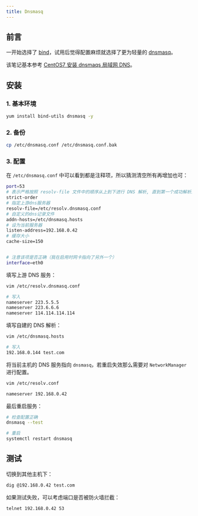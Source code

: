 ```yaml
---
title: Dnsmasq
---
```


## 前言

一开始选择了 [bind](https://www.isc.org/bind/)，试用后觉得配置麻烦就选择了更为轻量的 [dnsmasq](http://www.thekelleys.org.uk/dnsmasq/doc.html)。

该笔记基本参考 [CentOS7 安装 dnsmaqs 局域网 DNS](https://www.cnblogs.com/pyyu/p/10318334.html)。



## 安装

### 1. 基本环境

```bash
yum install bind-utils dnsmasq -y
```

### 2. 备份

```bash
cp /etc/dnsmasq.conf /etc/dnsmasq.conf.bak
```

### 3. 配置

在 `/etc/dnsmasq.conf` 中可以看到都是注释项，所以猜测清空所有再增加也可：

```bash
port=53
# 表示严格按照 resolv-file 文件中的顺序从上到下进行 DNS 解析, 直到第一个成功解析成功为止
strict-order
# 指定上游dns服务器
resolv-file=/etc/resolv.dnsmasq.conf
# 自定义的dns记录文件
addn-hosts=/etc/dnsmasq.hosts
# 设为当前服务器
listen-address=192.168.0.42
# 缓存大小
cache-size=150


# 注意该项是否正确（我在启用时网卡指向了另外一个）
interface=eth0
```

填写上游 DNS 服务：

```bash
vim /etc/resolv.dnsmasq.conf

# 写入
nameserver 223.5.5.5
nameserver 223.6.6.6
nameserver 114.114.114.114
```

填写自建的 DNS 解析：

```bash
vim /etc/dnsmasq.hosts

# 写入
192.168.0.144 test.com
```

将当前主机的 DNS 服务指向 `dnsmasq`，若重启失效那么需要对 `NetworkManager` 进行配置。

```bash
vim /etc/resolv.conf

nameserver 192.168.0.42
```

最后重启服务：

```bash
# 检查配置正确
dnsmasq --test

# 重启
systemctl restart dnsmasq
```



## 测试

切换到其他主机下：

```bash
dig @192.168.0.42 test.com
```

如果测试失败，可以考虑端口是否被防火墙拦截：

```bash
telnet 192.168.0.42 53
```

